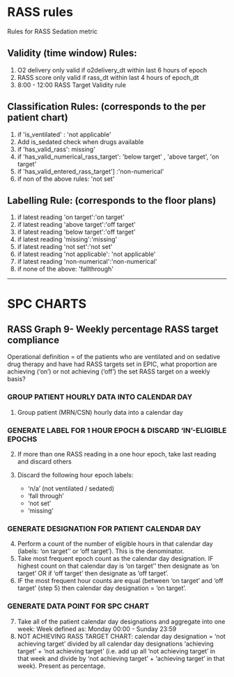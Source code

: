 # RASS rules
Rules for RASS Sedation metric
## Validity (time window) Rules: 
1. O2 delivery only valid if o2delivery_dt within last 6 hours of epoch 
2. RASS score only valid if rass_dt within last 4 hours of epoch_dt 
3. 8:00 - 12:00 RASS Target Validity rule 

 

## Classification Rules: (corresponds to the per patient chart) 

1. if 'is_ventilated' : 'not applicable' 
2. Add is_sedated check when drugs available 
3. if 'has_valid_rass': missing' 
4. if 'has_valid_numerical_rass_target': 'below target' , 'above target', 'on target' 
5. if 'has_valid_entered_rass_target'] :'non-numerical' 
6. if non of the above rules: 'not set'

## Labelling Rule: (corresponds to the floor plans)     

1. if latest reading 'on target':'on target' 
2. if latest reading 'above target':'off target' 
3. if latest reading 'below target':'off target' 
4. if latest reading 'missing':'missing' 
5. if latest reading 'not set':'not set' 
6. if latest reading 'not applicable': 'not applicable' 
7. if latest reading 'non-numerical':'non-numerical' 
8. if none of the above: 'fallthrough' 
---
# SPC CHARTS 
## RASS Graph 9- Weekly percentage RASS target compliance
Operational definition = of the patients who are ventilated and on sedative drug therapy and have had RASS targets set in EPIC, what proportion are achieving (‘on’) or not achieving (‘off’) the set RASS target on a weekly basis? 

### GROUP PATIENT HOURLY DATA INTO CALENDAR DAY
1. Group patient (MRN/CSN) hourly data into a calendar day

### GENERATE LABEL FOR 1 HOUR EPOCH & DISCARD ‘IN’-ELIGIBLE EPOCHS 
2. If more than one RASS reading in a one hour epoch, take last reading and discard others 

3. Discard the following hour epoch labels:
    - ‘n/a’ (not ventilated / sedated)
    - ‘fall through’
    - ‘not set’
    - ‘missing’
  
  ### GENERATE DESIGNATION FOR PATIENT CALENDAR DAY 
4. Perform a count of the number of eligible hours in that calendar day (labels: ‘on target’’ or ‘off target’). This is the denominator. 
5. Take most frequent epoch count as the calendar day designation. IF highest count on that calendar day is ‘on target’’ then designate as ‘on target’ OR if ‘off target’ then designate as ‘off target’.  
6. IF the most frequent hour counts are equal (between ‘on target’ and ‘off target’ (step 5) then calendar day designation = ‘on target’. 

### GENERATE DATA POINT FOR SPC CHART 
7. Take all of the patient calendar day designations and aggregate into one week: Week defined as: Monday 00:00 - Sunday 23:59 
8. NOT ACHIEVING RASS TARGET CHART: calendar day designation = ‘not achieving target’ divided by all calendar day designations ‘achieving target’ + ‘not achieving target’ (i.e. add up all ‘not achieving target’ in that week and divide by ‘not achieving target’ + ‘achieving target’ in that week). Present as percentage.  

 

 
   
               
    
